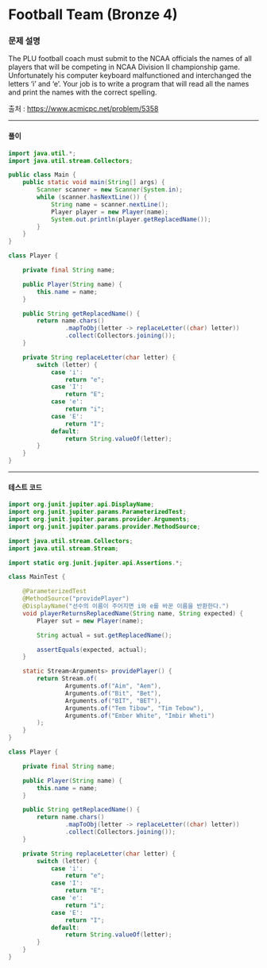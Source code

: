 # Football Team (Bronze 4)

### 문제 설명

The PLU football coach must submit to the NCAA officials the names of all players that will be competing in NCAA Division II championship game. Unfortunately his computer keyboard malfunctioned and interchanged the letters ‘i’ and ‘e’. Your job is to write a program that will read all the names and print the names with the correct spelling.

출처 : https://www.acmicpc.net/problem/5358

---

#### 풀이
~~~java
import java.util.*;
import java.util.stream.Collectors;

public class Main {
    public static void main(String[] args) {
        Scanner scanner = new Scanner(System.in);
        while (scanner.hasNextLine()) {
            String name = scanner.nextLine();
            Player player = new Player(name);
            System.out.println(player.getReplacedName());
        }
    }
}

class Player {

    private final String name;

    public Player(String name) {
        this.name = name;
    }

    public String getReplacedName() {
        return name.chars()
                .mapToObj(letter -> replaceLetter((char) letter))
                .collect(Collectors.joining());
    }

    private String replaceLetter(char letter) {
        switch (letter) {
            case 'i':
                return "e";
            case 'I':
                return "E";
            case 'e':
                return "i";
            case 'E':
                return "I";
            default:
                return String.valueOf(letter);
        }
    }
}
~~~

---

#### 테스트 코드
~~~java
import org.junit.jupiter.api.DisplayName;
import org.junit.jupiter.params.ParameterizedTest;
import org.junit.jupiter.params.provider.Arguments;
import org.junit.jupiter.params.provider.MethodSource;

import java.util.stream.Collectors;
import java.util.stream.Stream;

import static org.junit.jupiter.api.Assertions.*;

class MainTest {

    @ParameterizedTest
    @MethodSource("providePlayer")
    @DisplayName("선수의 이름이 주어지면 i와 e를 바꾼 이름을 반환한다.")
    void playerReturnsReplacedName(String name, String expected) {
        Player sut = new Player(name);

        String actual = sut.getReplacedName();

        assertEquals(expected, actual);
    }

    static Stream<Arguments> providePlayer() {
        return Stream.of(
                Arguments.of("Aim", "Aem"),
                Arguments.of("Bit", "Bet"),
                Arguments.of("BIT", "BET"),
                Arguments.of("Tem Tibow", "Tim Tebow"),
                Arguments.of("Ember White", "Imbir Wheti")
        );
    }
}

class Player {

    private final String name;

    public Player(String name) {
        this.name = name;
    }

    public String getReplacedName() {
        return name.chars()
                .mapToObj(letter -> replaceLetter((char) letter))
                .collect(Collectors.joining());
    }

    private String replaceLetter(char letter) {
        switch (letter) {
            case 'i':
                return "e";
            case 'I':
                return "E";
            case 'e':
                return "i";
            case 'E':
                return "I";
            default:
                return String.valueOf(letter);
        }
    }
}
~~~
